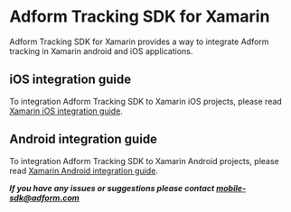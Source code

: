 # Adform Tracking SDK for Xamarin

Adform Tracking SDK for Xamarin provides a way to integrate Adform tracking in Xamarin android and iOS applications. 

## iOS integration guide

To integration Adform Tracking SDK to Xamarin iOS projects, please read 
[Xamarin iOS integration guide](https://github.com/adform/adform-tracking-sdk-xamarin/wiki/xamarin-ios-integration-guide).

## Android integration guide

To integration Adform Tracking SDK to Xamarin Android projects, please read 
[Xamarin Android integration guide](https://github.com/adform/adform-tracking-sdk-xamarin/wiki/xamarin-android-integration-guide).

***If you have any issues or suggestions please contact mobile-sdk@adform.com***

